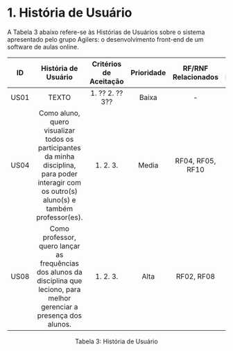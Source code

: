 # 1. História de Usuário

A Tabela 3 abaixo refere-se às Histórias de Usuários sobre o sistema apresentado pelo grupo Agilers: o desenvolvimento front-end de um software de aulas online.

| ID   | História de Usuário | Critérios de Aceitação | Prioridade | RF/RNF Relacionados | Story Points |
| :--: | :-----------------: | :--------------------: | :--------: | :-----------------: | :----------: |
| US01 | TEXTO | 1. ?? 2. ?? 3?? | Baixa | - |
| US04 | Como aluno, quero visualizar todos os participantes da minha disciplina, para poder interagir com os outro(s) aluno(s) e também professor(es). | 1. 2. 3. | Media | RF04, RF05, RF10 |
| US08 | Como professor, quero lançar as frequências dos alunos da disciplina que leciono, para melhor gerenciar a presença dos alunos. | 1. 2. 3. | Alta | RF02, RF08 |

<div style="text-align: center">
<p>Tabela 3: História de Usuário</p>  
</div>
